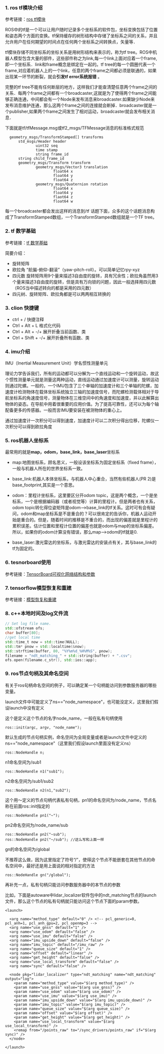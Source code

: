 ### 1. ros tf模块介绍
参考链接：[ros tf模块](https://sychaichangkun.gitbooks.io/ros-tutorial-icourse163/content/chapter8/8.1.html)

  ROS中的tf是一个可以让用户随时记录多个坐标系的软件包，坐标变换包括了位置和姿态两个方面的变换。tf保持缓存的树形结构中存储了坐标系之间的关系，并且允许用户在任何期望的时间点在任何两个坐标系之间转换点，矢量等．

  tf模块存储不同坐标系的坐标关系是用树形结构来表示的，称为tf tree。ROS中机器人模型包含大量的部件，这些部件称之为link,每一个link上面对应着一个frame, 即一个坐标系．link和frame概念是绑定在一起的。tf tree的每一个圆圈代表一个frame,对应着机器人上的一个link，任意的两个frame之间都必须是联通的，如果出现某一环节的断裂，就会**引发tf error系统报错** 。

  完整的tf tree不能有任何断层的地方，这样我们才能查清楚任意两个frame之间的关系．每两个frame之间都有一个broadcaster,这就是为了使得两个frame之间能够正确连通，中间都会有一个Node来发布消息来broadcaster.如果缺少Node来发布消息维护连通，那么这两个frame之间的连接就会断掉．broadcaster就是一个publisher,如果两个frame之间发生了相对运动，broadcaster就会发布相关消息．　

  下面就是tf/tfMessage.msg或tf2_msgs/TFMessage消息的标准格式规范

  ```
    geometry_msgs/TransformStamped[] transforms
        std_msgs/Header header
                uint32 seq
                time stamp
                string frame_id
        string child_frame_id
        geometry_msgs/Transform transform
                geometry_msgs/Vector3 translation
                        float64 x
                        float64 y
                        float64 z
                geometry_msgs/Quaternion rotation
                        float64 x
                        float64 y
                        flaot64 z
                        float64 w
  ```
  每一个broadcaster都会发出这样的消息到/tf 话题下面，众多的这个话题消息构成了TransformStamped数组，一个TransformStamped数组就是一个TF tree。

### 2. tf 数学基础
参考链接：[tf 数学基础](https://sychaichangkun.gitbooks.io/ros-tutorial-icourse163/content/chapter8old/7.1.1.html)

简要介绍：
  - 旋转矩阵
  - 欧拉角 “航偏-俯仰-翻滚”（yaw-pitch-roll）。可以简单记忆rpy-xyz
  - 四元数 旋转矩阵用9个量来描述3自由度的旋转，具有冗余性；欧拉角虽然用3个量来描述3自由度的旋转，但是具有万向锁的问题，因此一般选择用四元数（ROS当中描述转向的都是采用的四元数）
  - 四元树、旋转矩阵、欧拉角都是可以两两相互转换的

### 3. clion 快捷键
- ctrl + / 快捷注释
- Ctrl + Alt + L 格式化代码
- Ctrl + Alt + -/+ 展开折叠当前函数、类
- Ctrl + Shift + -/+ 展开折叠所有函数、类

### 4. imu介绍
IMU（Inertial Measurement Unit）学名惯性测量单元

理论力学告诉我们，所有的运动都可以分解为一个直线运动和一个旋转运动，故这个惯性测量单元就是测量这两种运动，直线运动通过加速度计可以测量，旋转运动则通过陀螺。一般的，一个IMU包含了三个单轴的加速度计和三个单轴的陀螺，加速度计检测物体在载体坐标系统独立三轴的加速度信号，而陀螺检测载体相对于导航坐标系的角速度信号，测量物体在三维空间中的角速度和加速度，并以此解算出物体的姿态。在导航中用着很重要的应用价值。为了提高可靠性，还可以为每个轴配备更多的传感器。一般而言IMU要安装在被测物体的重心上。

通过加速度计一次积分可以得到速度，加速度计可以二次积分得出位移，陀螺仪一次积分可以得到欧拉角度

### 5. ros机器人坐标系
最常用的就是**map，odom，base_link，base_laser**坐标系

- map:地图坐标系，顾名思义，一般设该坐标系为固定坐标系（fixed frame），一般与机器人所在的世界坐标系一致。

- base_link:机器人本体坐标系，与机器人中心重合，当然有些机器人(PR 2)是base_footprint,其实是一个意思。

- odom：里程计坐标系，这里要区分开odom topic，这是两个概念，一个是坐标系，一个是根据编码器（或者视觉等）计算的里程计。但是两者也有关系，odom topic转化得位姿矩阵是odom-->base_link的tf关系。这时可有会有疑问，odom和map坐标系是不是重合的？可以很肯定的告诉你，机器人运动开始是重合的。但是，随着时间的推移是不重合的，而出现的偏差就是里程计的累积误差。估计位置和里程计位置的偏差也就是odom与map的坐标系偏差。所以，如果你的odom计算没有错误，那么map-->odom的tf就是0.

- base_laser:激光雷达的坐标系，与激光雷达的安装点有关，其与base_link的tf为固定的。

### 6. tesnorboard使用
参考链接：[TensorBoard可视化网络结构和参数](https://blog.csdn.net/helei001/article/details/51842531)

### 7. tensorflow模型恢复和重建
参考链接：[模型恢复和重建](https://blog.csdn.net/tan_handsome/article/details/79303269)

### 8. c++本地时间及log文件流
```c++
// Set log file name.
std::ofstream ofs;
char buffer[80];
//get local time
std::time_t now = std::time(NULL);
std::tm* pnow = std::localtime(&now);
std::strftime(buffer, 80, "%Y%m%d_%H%M%S", pnow);
filename = "ndt_matching_" + std::string(buffer) + ".csv";
ofs.open(filename.c_str(), std::ios::app);
```
### 9. ros节点句柄及其命名空间
有关于ros句柄命名空间的例子，可以确定某一个句柄能访问到参数服务器的哪些变量。

launch文件中可能定义了ns=="node_namespace"，也可能没定义，这里我们假设launch中没有定义

这个是定义这个节点的名字node_name，一般在私有句柄使用
```
ros::init(argc, argv, "node_name");
```
默认生成的节点句柄实例，命名空间为全局变量或者是launch文件中定义的ns=="node_namespace"（这里我们假设launch里面没有定义ns）
```
ros::NodeHandle n;
```
n1命名空间为/sub1
```
ros::NodeHandle n1("sub1");
```
n2命名空间为/sub1/sub2
```
ros::NodeHandle n2(n1,"sub2");
```
这个用～定义的节点句柄代表私有句柄，pn1的命名空间为/node_name，节点名称在前面ros::init指定的

```
ros::NodeHandle pn1("~");
```
pn2命名空间为/node_name/sub
```
ros::NodeHandle pn2("~sub");
ros::NodeHandle pn2("~/sub"); //这么写和上面一样
```
gn的命名空间为/global

不推荐这么做，因为这里指定了符号“/”，使得这个节点不能嵌套在其他节点的命名空间中，最好还是用上面说的相对指定的方法
```
ros::NodeHandle gn("/global");
```
再补充一点，私有句柄只能访问参数服务器中的本节点的参数

比如，下面是autoware中lidar_localizer软件包中的ndt_matching节点的launch文件，那么这个节点的私有句柄就只能访问这个节点下面的param参数。
```
<launch>

  <arg name="method_type" default="0" /> <!-- pcl_generic=0, pcl_anh=1, pcl_anh_gpu=2, pcl_openmp=3 -->
  <arg name="use_gnss" default="1" />
  <arg name="use_odom" default="false" />
  <arg name="use_imu" default="false" />
  <arg name="imu_upside_down" default="false" />
  <arg name="imu_topic" default="/imu_raw" />
  <arg name="queue_size" default="1" />
  <arg name="offset" default="linear" />
  <arg name="get_height" default="false" />
  <arg name="use_local_transform" default="false" />
  <arg name="sync" default="false" />

  <node pkg="lidar_localizer" type="ndt_matching" name="ndt_matching" output="log">
    <param name="method_type" value="$(arg method_type)" />
    <param name="use_gnss" value="$(arg use_gnss)" />
    <param name="use_odom" value="$(arg use_odom)" />
    <param name="use_imu" value="$(arg use_imu)" />
    <param name="imu_upside_down" value="$(arg imu_upside_down)" />
    <param name="imu_topic" value="$(arg imu_topic)" />
    <param name="queue_size" value="$(arg queue_size)" />
    <param name="offset" value="$(arg offset)" />
    <param name="get_height" value="$(arg get_height)" />
    <param name="use_local_transform" value="$(arg use_local_transform)" />
    <remap from="/points_raw" to="/sync_drivers/points_raw" if="$(arg sync)" />
  </node>

</launch>
```

